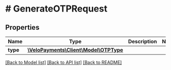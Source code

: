 # # GenerateOTPRequest

## Properties

Name | Type | Description | Notes
------------ | ------------- | ------------- | -------------
**type** | [**\VeloPayments\Client\Model\OTPType**](OTPType.md) |  | 

[[Back to Model list]](../../README.md#documentation-for-models) [[Back to API list]](../../README.md#documentation-for-api-endpoints) [[Back to README]](../../README.md)


